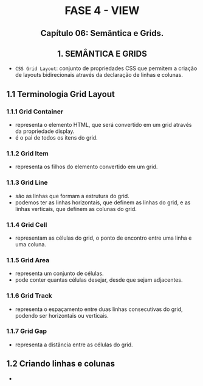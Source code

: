 <div id="fase03" align="center">
<h1>FASE 4 - VIEW</h1>
<h2>Capítulo 06: Semântica e Grids.</h2>
</div>

<div align="center">
<h2>1. SEMÂNTICA E GRIDS</h2>
</div>

- `CSS Grid Layout`: conjunto de propriedades CSS que permitem a criação de layouts bidirecionais através da declaração de linhas e colunas. 

## 1.1 Terminologia Grid Layout

### 1.1.1 Grid Container

- representa o elemento HTML, que será convertido em um grid através da propriedade display.
- é o pai de todos os itens do grid.

### 1.1.2 Grid Item

- representa os filhos do elemento convertido em um grid.

### 1.1.3 Grid Line

- são as linhas que formam a estrutura do grid.
- podemos ter as linhas horizontais, que definem as linhas do grid, e as linhas verticais, que definem as colunas do grid.

### 1.1.4 Grid Cell

- representam as células do grid, o ponto de encontro entre uma linha e uma coluna.

### 1.1.5 Grid Area

- representa um conjunto de células.
- pode conter quantas células desejar, desde que sejam adjacentes.

### 1.1.6 Grid Track

- representa o espaçamento entre duas linhas consecutivas do grid, podendo ser horizontais ou verticais.

### 1.1.7 Grid Gap

- representa a distância entre as células do grid.

## 1.2 Criando linhas e colunas

- 